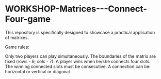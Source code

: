 # WORKSHOP-Matrices---Connect-Four-game
This repository is specifically designed to showcase a practical application of matrixes.


Game rules:

Only two players can play simultaneously.
The boundaries of the matrix are fixed (rows - 6; cols - 7).
A player wins when he/she connects four slots.
The winning connected slots must be consecutive.
A connection can be: horizontal or vertical or diagonal

